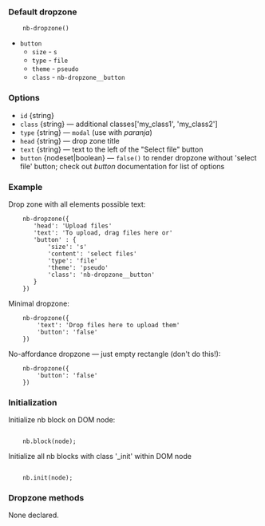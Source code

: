 ### Default dropzone

```
    nb-dropzone()
```

* `button`
    * `size` - `s`
    * `type` - `file`
    * `theme` - `pseudo`
    * `class` - `nb-dropzone__button`

### Options

* `id` {string}
* `class` {string} — additional classes['my_class1', 'my_class2'] 
* `type` {string} — `modal` (use with _paranja_)
* `head` {string} — drop zone title
* `text` {string} — text to the left of the "Select file" button
* `button` {nodeset|boolean} — `false()` to render dropzone without 'select file' button; check out _button_ documentation for list of options

### Example

Drop zone with all elements possible text:

```
    nb-dropzone({
       'head': 'Upload files'
       'text': 'To upload, drag files here or'
       'button' : {
           'size': 's'
           'content': 'select files'
           'type': 'file'
           'theme': 'pseudo'
           'class': 'nb-dropzone__button'
       }
    })
```

Minimal dropzone:

```
    nb-dropzone({
        'text': 'Drop files here to upload them'
        'button': 'false'
    })
```

No-affordance dropzone — just empty rectangle (don't do this!):

```
    nb-dropzone({
        'button': 'false'
    })
```

### Initialization

Initialize nb block on DOM node:
```

    nb.block(node);

```

Initialize all nb blocks with class '_init' within DOM node

```

    nb.init(node);

```

### Dropzone methods

None declared.